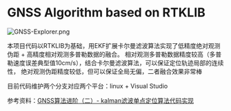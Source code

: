 # GNSS Algorithm based on RTKLIB

![GNSS-Explorer.png](https://github.com/brucezhcw/GNSS-Explorer/blob/VisualStudio/image/GNSS-Explorer.png) 

本项目代码以RTKLIB为基础，用EKF扩展卡尔曼滤波算法实现了低精度绝对观测伪距 + 高精度相对观测多普勒数据的融合。
相对观测多普勒数据精度较高（多普勒速度误差典型值10cm/s），结合卡尔曼滤波算法，可以保证定位轨迹局部的连续性，
绝对观测伪距精度较低，但可以保证全局无偏，二者融合效果非常棒

目前代码维护两个分支对应两个平台：linux + Visual Studio

参考资料：[GNSS算法进阶（二）- kalman滤波单点定位算法代码实现](https://zhuanlan.zhihu.com/p/577601009)
